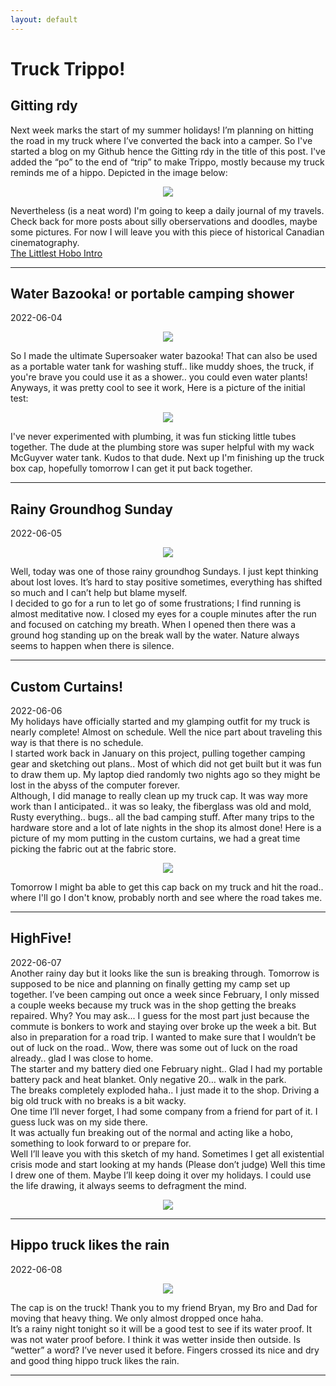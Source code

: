 ```yaml
---
layout: default
---
```


# Truck Trippo!
## Gitting rdy

Next week marks the start of my summer holidays! I’m planning on hitting the road in my truck where I’ve converted the back into a camper.  So I've started a blog on my Github hence the Gitting rdy in the title of this post. I've added the “po” to the end of “trip” to make Trippo, mostly because my truck reminds me of a hippo.  Depicted in the image below:
<p align="center">
<img src="./images/truckTrippo.jpg">
  <br>
<div style="text-align: left">
Nevertheless (is a neat word) I'm going to keep a daily journal of my travels. Check back for more posts about silly oberservations and doodles, maybe some pictures.  For now I will leave you with this piece of historical Canadian cinematography.
</div>
<a href="https://youtu.be/0p8oeiVDcx4" target="_blank">The Littlest Hobo Intro</a>  
<hr /> 

<h2>Water Bazooka! or portable camping shower</h2>  
  2022-06-04  
<p align="center">
<img src="./images/waterBazookaSketch.jpg">
<div style="text-align: left">
So I made the ultimate Supersoaker water bazooka!  That can also be used as a portable water tank for washing stuff.. like muddy shoes, the truck, if you're brave you could use it as a shower.. you could even water plants! Anyways, it was pretty cool to see it work, Here is a picture of the initial test:
</div>
<p align="center">
<img src="./images/waterBazooka.jpg">
<br>
<div style="text-align: left">
I've never experimented with plumbing, it was fun sticking little tubes together.  The dude at the plumbing store was super helpful with my wack McGuyver water tank.  Kudos to that dude.  Next up I'm finishing up the truck box cap, hopefully tomorrow I can get it put back together.  
</div>
<hr />  
<h2>Rainy Groundhog Sunday</h2>  
  2022-06-05  
<p align="center">
<img src="./images/groundhog.jpg">
<div style="text-align: left">
Well, today was one of those rainy groundhog Sundays.  I just kept thinking about lost loves.  It’s hard to stay positive sometimes, everything has shifted so much and I can’t help but blame myself.   
<br>
I decided to go for a run to let go of some frustrations; I find running is almost meditative now.  I closed my eyes for a couple minutes after the run and focused on catching my breath.  When I opened then there was a ground hog standing up on the break wall by the water.  Nature always seems to happen when there is silence. 
</div>
<hr />

<h2>Custom Curtains!</h2>  
  2022-06-06  
<div style="text-align: left">
My holidays have officially started and my glamping outfit for my truck is nearly complete! Almost on schedule.  Well the nice part about traveling this way is that there is no schedule.   
  <br>
I started work back in January on this project, pulling together camping gear and sketching out plans.. Most of which did not get built but it was fun to draw them up.  My laptop died randomly two nights ago so they might be lost in the abyss of the computer forever.  
  <br>
Although, I did manage to really clean up my truck cap.  It was way more work than I anticipated.. it was so leaky, the fiberglass was old and mold, Rusty everything.. bugs.. all the bad camping stuff.  After many trips to the hardware store and a lot of late nights in the shop its almost done!  Here is a picture of my mom putting in the custom curtains, we had a great time picking the fabric out at the fabric store.  
<p align="center">
<img src="./images/customCurtains.jpg">
<br>
<div style="text-align: left">
Tomorrow I might ba able to get this cap back on my truck and hit the road.. where I'll go I don't know, probably north and see where the road takes me.
</div>
<hr />
<h2>HighFive!</h2>  
  2022-06-07  
<div style="text-align: left">
Another rainy day but it looks like the sun is breaking through.  Tomorrow is supposed to be nice and planning on finally getting my camp set up together.  I’ve been camping out once a week since February, I only missed a couple weeks because my truck was in the shop getting the breaks repaired.  Why? You may ask...  I guess for the most part just because the commute is bonkers to work and staying over broke up the week a bit.  But also in preparation for a road trip.  I wanted to make sure that I wouldn’t be out of luck on the road.. Wow, there was some out of luck on the road already.. glad I was close to home.  
<br>
The starter and my battery died one February night.. Glad I had my portable battery pack and heat blanket. Only negative 20… walk in the park. 
<br>
The breaks completely exploded haha.. I just made it to the shop.  Driving a big old truck with no breaks is a bit wacky. 
<br>
One time I’ll never forget, I had some company from a friend for part of it. I guess luck was on my side there. 
<br>
It was actually fun breaking out of the normal and acting like a hobo, something to look forward to or prepare for.
<br>
Well I’ll leave you with this sketch of my hand. Sometimes I get all existential crisis mode and start looking at my hands (Please don’t judge) Well this time I drew one of them.  Maybe I’ll keep doing it over my holidays. I could use the life drawing, it always seems to defragment the mind. 
</div>
<p align="center">
<img src="./images/hand.jpg">
<hr />
<h2>Hippo truck likes the rain</h2>  
  2022-06-08  
<p align="center">
<img src="./images/rainytruckhippo.jpg">
<div style="text-align: left">
The cap is on the truck! Thank you to my friend Bryan, my Bro and Dad for moving that heavy thing.  We only almost dropped once haha.  
<br>
It’s a rainy night tonight so it will be a good test to see if its water proof.  It was not water proof before. I think it was wetter inside then outside.  Is “wetter” a word? I’ve never used it before.  Fingers crossed its nice and dry and good thing hippo truck likes the rain. 
</div>
<hr />



